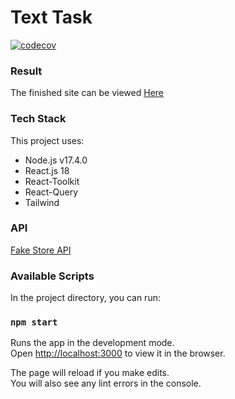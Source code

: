 # Text Task 
[![codecov](https://codecov.io/gh/LevanovaElena/test-task-yamsoft/graph/badge.svg?token=HRBLK8C9EK)](https://codecov.io/gh/LevanovaElena/test-task-yamsoft)

### Result

The finished site can be viewed [Here](https://levanovaelena.github.io/test-task-yamsoft)

### Tech Stack
This project uses:

- Node.js v17.4.0
- React.js 18
- React-Toolkit
- React-Query
- Tailwind

### API

[Fake Store API](https://fakestoreapi.com/docs)


### Available Scripts

In the project directory, you can run:

### `npm start`

Runs the app in the development mode.\
Open [http://localhost:3000](http://localhost:3000) to view it in the browser.

The page will reload if you make edits.\
You will also see any lint errors in the console.